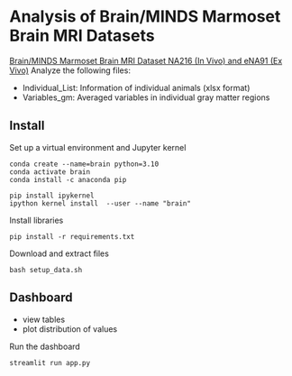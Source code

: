 # Analysis of Brain/MINDS Marmoset Brain MRI Datasets
[Brain/MINDS Marmoset Brain MRI Dataset NA216 (In Vivo) and eNA91 (Ex Vivo)](https://dataportal.brainminds.jp/marmoset-mri-na216)
Analyze the following files:
- Individual_List: Information of individual animals (xlsx format)
- Variables_gm: Averaged variables in individual gray matter regions

## Install
Set up a virtual environment and Jupyter kernel
```
conda create --name=brain python=3.10
conda activate brain
conda install -c anaconda pip

pip install ipykernel
ipython kernel install  --user --name "brain"
```

Install libraries
```
pip install -r requirements.txt
```

Download and extract files
```
bash setup_data.sh
```

## Dashboard
- view tables
- plot distribution of values

Run the dashboard
```
streamlit run app.py
```